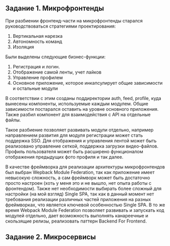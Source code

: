 <h2>Задание 1. Микрофронтенды</h2>

При разбиении фронтенд-части на микрофронтенды старался руководствоваться 
стратегиями проектирования:
1. Вертикальная нарезка
2. Автономность команд
3. Изоляция

Были выделены следующие бизнес-функции:
1. Регистрация и логин.
2. Отображение самой ленты, учет лайков
3. Управление профилем
4. Основное приложение, которое инкапсулирует общие зависимости и остальные модули

В соответствии с этим созданы поддиректории auth, feed, profile, куда вынесены компоненты, используемые каждым модулем.
Общие зависимости постарался оставить на уровне основного приложения. Также разбил компонент для взаимодействия с API на отдельные файлы.

Такое разбиение позволяет развивать модули отдельно, например направлением развития для модуля регистрации может стать поддержка SSO.
Для отображения и управления лентой может быть реализовано управление сеткой, поддержка загрузки видео-файлов.
Профиль пользователя может быть расширено функционалом отображения предыдущих фото профиля и так далее.

В качестве фреймворка для реализации архитектуры микрофронтендов был выбран Wepback Module Federation, так как
приложение имеет невысокую сложность, а сам фреймворк может быть достаточно просто настроен (хоть у меня это и не вышло, нет опыта работы с фронтендом).
Также нет необходимости выбирать более сложный для настройки (на мой взгляд) Single SPA, так как в данный момент нет
требования реализации различных частей приложения на разных фреймворках, что является ключевой особенностью Single SPA.
В то же время Webpack Module Federation позволяет развивать и запускать код модулей отдельно, дает возможность выполнять канареечные и скользящие релизы,
реализовать паттерн Backend For Frontend.



<h2>Задание 2. Микросервисы</h2>

